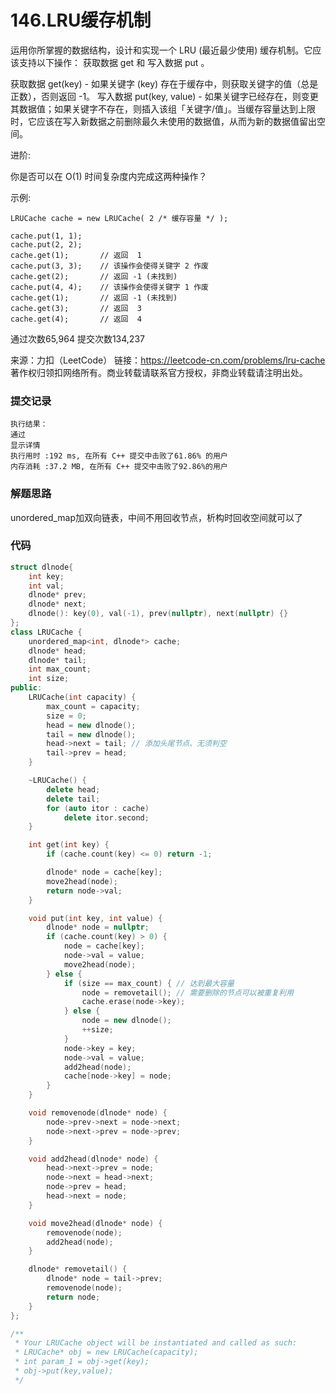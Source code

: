 # 146.LRU缓存机制

运用你所掌握的数据结构，设计和实现一个  LRU (最近最少使用) 缓存机制。它应该支持以下操作： 获取数据 get 和 写入数据 put 。

获取数据 get(key) - 如果关键字 (key) 存在于缓存中，则获取关键字的值（总是正数），否则返回 -1。
写入数据 put(key, value) - 如果关键字已经存在，则变更其数据值；如果关键字不存在，则插入该组「关键字/值」。当缓存容量达到上限时，它应该在写入新数据之前删除最久未使用的数据值，从而为新的数据值留出空间。

进阶:

你是否可以在 O(1) 时间复杂度内完成这两种操作？

示例:
```
LRUCache cache = new LRUCache( 2 /* 缓存容量 */ );

cache.put(1, 1);
cache.put(2, 2);
cache.get(1);       // 返回  1
cache.put(3, 3);    // 该操作会使得关键字 2 作废
cache.get(2);       // 返回 -1 (未找到)
cache.put(4, 4);    // 该操作会使得关键字 1 作废
cache.get(1);       // 返回 -1 (未找到)
cache.get(3);       // 返回  3
cache.get(4);       // 返回  4
```
通过次数65,964
提交次数134,237

来源：力扣（LeetCode）
链接：https://leetcode-cn.com/problems/lru-cache
著作权归领扣网络所有。商业转载请联系官方授权，非商业转载请注明出处。


### 提交记录
```
执行结果：
通过
显示详情
执行用时 :192 ms, 在所有 C++ 提交中击败了61.86% 的用户
内存消耗 :37.2 MB, 在所有 C++ 提交中击败了92.86%的用户
```

### 解题思路
unordered_map加双向链表，中间不用回收节点，析构时回收空间就可以了

### 代码

```cpp
struct dlnode{
    int key;
    int val;
    dlnode* prev;
    dlnode* next;
    dlnode(): key(0), val(-1), prev(nullptr), next(nullptr) {}
};
class LRUCache {
    unordered_map<int, dlnode*> cache;
    dlnode* head;
    dlnode* tail;
    int max_count;
    int size;
public:
    LRUCache(int capacity) {
        max_count = capacity;
        size = 0;
        head = new dlnode();
        tail = new dlnode();
        head->next = tail; // 添加头尾节点、无须判空
        tail->prev = head;
    }

    ~LRUCache() {
        delete head;
        delete tail;
        for (auto itor : cache)
            delete itor.second;
    }

    int get(int key) {
        if (cache.count(key) <= 0) return -1;

        dlnode* node = cache[key];
        move2head(node);
        return node->val;
    }

    void put(int key, int value) {
        dlnode* node = nullptr;
        if (cache.count(key) > 0) {
            node = cache[key];
            node->val = value;
            move2head(node);
        } else {
            if (size == max_count) { // 达到最大容量
                node = removetail(); // 需要删除的节点可以被重复利用
                cache.erase(node->key);
            } else {
                node = new dlnode();
                ++size;
            }
            node->key = key;
            node->val = value;
            add2head(node);
            cache[node->key] = node;
        }
    }

    void removenode(dlnode* node) {
        node->prev->next = node->next;
        node->next->prev = node->prev;
    }

    void add2head(dlnode* node) {
        head->next->prev = node;
        node->next = head->next;
        node->prev = head;
        head->next = node;
    }

    void move2head(dlnode* node) {
        removenode(node);
        add2head(node);
    }

    dlnode* removetail() {
        dlnode* node = tail->prev;
        removenode(node);
        return node;
    }
};

/**
 * Your LRUCache object will be instantiated and called as such:
 * LRUCache* obj = new LRUCache(capacity);
 * int param_1 = obj->get(key);
 * obj->put(key,value);
 */
```